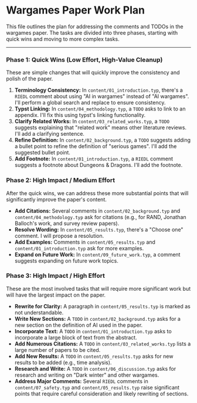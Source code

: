 # Wargames Paper Work Plan

This file outlines the plan for addressing the comments and TODOs in the wargames paper. The tasks are divided into three phases, starting with quick wins and moving to more complex tasks.

---

### Phase 1: Quick Wins (Low Effort, High-Value Cleanup)

These are simple changes that will quickly improve the consistency and polish of the paper.

1.  **Terminology Consistency:** In `content/01_introduction.typ`, there's a `RIEDL` comment about using "AI in wargames" instead of "AI wargames". I'll perform a global search and replace to ensure consistency.
2.  **Typst Linking:** In `content/04_methodology.typ`, a `TODO` asks to link to an appendix. I'll fix this using typst's linking functionality.
3.  **Clarify Related Works:** In `content/03_related_works.typ`, a `TODO` suggests explaining that "related work" means other literature reviews. I'll add a clarifying sentence.
4.  **Refine Definition:** In `content/02_background.typ`, a `TODO` suggests adding a bullet point to refine the definition of "serious games". I'll add the suggested bullet point.
5.  **Add Footnote:** In `content/01_introduction.typ`, a `RIEDL` comment suggests a footnote about Dungeons & Dragons. I'll add the footnote.

### Phase 2: High Impact / Medium Effort

After the quick wins, we can address these more substantial points that will significantly improve the paper's content.

*   **Add Citations:** Several comments in `content/02_background.typ` and `content/04_methodology.typ` ask for citations (e.g., for RAND, Jonathan Balloch's work, and survey review papers).
*   **Resolve Wording:** In `content/05_results.typ`, there's a "Choose one" comment. I will propose a resolution.
*   **Add Examples:** Comments in `content/05_results.typ` and `content/01_introduction.typ` ask for more examples.
*   **Expand on Future Work:** In `content/09_future_work.typ`, a comment suggests expanding on future work topics.

### Phase 3: High Impact / High Effort

These are the most involved tasks that will require more significant work but will have the largest impact on the paper.

*   **Rewrite for Clarity:** A paragraph in `content/05_results.typ` is marked as not understandable.
*   **Write New Sections:** A `TODO` in `content/02_background.typ` asks for a new section on the definition of AI used in the paper.
*   **Incorporate Text:** A `TODO` in `content/01_introduction.typ` asks to incorporate a large block of text from the abstract.
*   **Add Numerous Citations:** A `TODO` in `content/03_related_works.typ` lists a large number of papers to be cited.
*   **Add New Results:** A `TODO` in `content/05_results.typ` asks for new results to be added (e.g., time analysis).
*   **Research and Write:** A `TODO` in `content/06_discussion.typ` asks for research and writing on "Dark winter" and other wargames.
*   **Address Major Comments:** Several `RIEDL` comments in `content/07_safety.typ` and `content/05_results.typ` raise significant points that require careful consideration and likely rewriting of sections.
